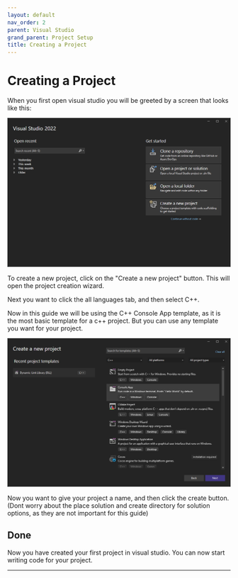 ```yaml
---
layout: default
nav_order: 2
parent: Visual Studio
grand_parent: Project Setup
title: Creating a Project
---
```


# Creating a Project

When you first open visual studio you will be greeted by a screen that looks like this:

![Visual Studio Start Screen](res/VisualStudioStartScreen.png)

To create a new project, click on the "Create a new project" button. This will open the project creation wizard.

Next you want to click the all languages tab, and then select C++.

Now in this guide we will be using the C++ Console App template, as it is the most basic template for a c++ project. But you can use any template you want for your project.

![Visual Studio Project Creation Wizard](res/VisualStudioProjectCreationWizard.png)

Now you want to give your project a name, and then click the create button. (Dont worry about the place solution and create directory for solution options, as they are not important for this guide)

## Done

Now you have created your first project in visual studio. You can now start writing code for your project.

---